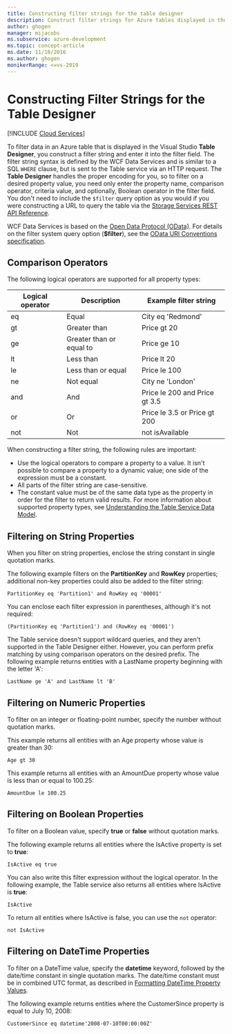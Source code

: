 ```yaml
---
title: Constructing filter strings for the table designer
description: Construct filter strings for Azure tables displayed in the Visual Studio Table Designer, including setting properties and using operators.
author: ghogen
manager: mijacobs
ms.subservice: azure-development
ms.topic: concept-article
ms.date: 11/18/2016
ms.author: ghogen
monikerRange: <=vs-2019
---
```


# Constructing Filter Strings for the Table Designer

 [!INCLUDE [Cloud Services](./includes/cloud-services-legacy.md)]

To filter data in an Azure table that is displayed in the Visual Studio **Table Designer**, you construct a filter string and enter it into the filter field. The filter string syntax is defined by the WCF Data Services and is similar to a SQL `WHERE` clause, but is sent to the Table service via an HTTP request. The **Table Designer** handles the proper encoding for you, so to filter on a desired property value, you need only enter the property name, comparison operator, criteria value, and optionally, Boolean operator in the filter field. You don't need to include the `$filter` query option as you would if you were constructing a URL to query the table via the [Storage Services REST API Reference](/rest/api/storageservices/).

WCF Data Services is based on the [Open Data Protocol (OData)](https://www.odata.org/). For details on the filter system query option (**$filter**), see the [OData URI Conventions specification](https://www.odata.org/documentation/odata-version-2-0/uri-conventions/).

## Comparison Operators

The following logical operators are supported for all property types:

| Logical operator | Description | Example filter string |
| --- | --- | --- |
| eq |Equal |City eq 'Redmond' |
| gt |Greater than |Price gt 20 |
| ge |Greater than or equal to |Price ge 10 |
| lt |Less than |Price lt 20 |
| le |Less than or equal |Price le 100 |
| ne |Not equal |City ne 'London' |
| and |And |Price le 200 and Price gt 3.5 |
| or |Or |Price le 3.5 or Price gt 200 |
| not |Not |not isAvailable |

When constructing a filter string, the following rules are important:

- Use the logical operators to compare a property to a value. It isn't possible to compare a property to a dynamic value; one side of the expression must be a constant.
- All parts of the filter string are case-sensitive.
- The constant value must be of the same data type as the property in order for the filter to return valid results. For more information about supported property types, see [Understanding the Table Service Data Model](/rest/api/storageservices/Understanding-the-Table-Service-Data-Model).

## Filtering on String Properties

When you filter on string properties, enclose the string constant in single quotation marks.

The following example filters on the **PartitionKey** and **RowKey** properties; additional non-key properties could also be added to the filter string:

`PartitionKey eq 'Partition1' and RowKey eq '00001'`

You can enclose each filter expression in parentheses, although it's not required:

`(PartitionKey eq 'Partition1') and (RowKey eq '00001')`

The Table service doesn't support wildcard queries, and they aren't supported in the Table Designer either. However, you can perform prefix matching by using comparison operators on the desired prefix. The following example returns entities with a LastName property beginning with the letter 'A':

`LastName ge 'A' and LastName lt 'B'`

## Filtering on Numeric Properties

To filter on an integer or floating-point number, specify the number without quotation marks.

This example returns all entities with an Age property whose value is greater than 30:

`Age gt 30`

This example returns all entities with an AmountDue property whose value is less than or equal to 100.25:

`AmountDue le 100.25`

## Filtering on Boolean Properties

To filter on a Boolean value, specify **true** or **false** without quotation marks.

The following example returns all entities where the IsActive property is set to **true**:

`IsActive eq true`

You can also write this filter expression without the logical operator. In the following example, the Table service also returns all entities where IsActive is **true**:

`IsActive`

To return all entities where IsActive is false, you can use the `not` operator:

`not IsActive`

## Filtering on DateTime Properties

To filter on a DateTime value, specify the **datetime** keyword, followed by the date/time constant in single quotation marks. The date/time constant must be in combined UTC format, as described in [Formatting DateTime Property Values](/rest/api/storageservices/Formatting-DateTime-Property-Values).

The following example returns entities where the CustomerSince property is equal to July 10, 2008:

`CustomerSince eq datetime'2008-07-10T00:00:00Z'`
